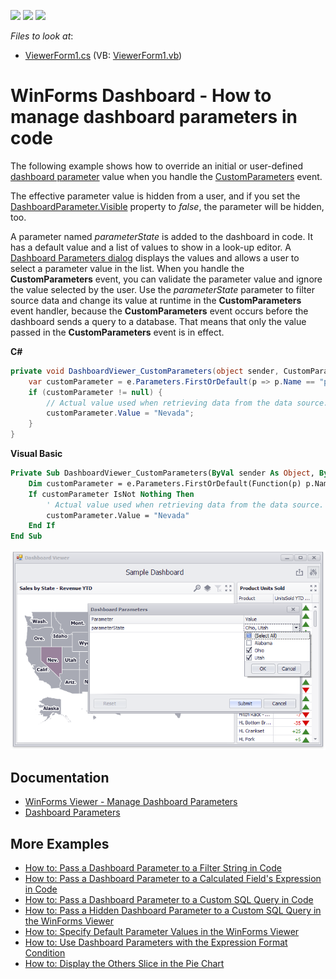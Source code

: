 <!-- default badges list -->
![](https://img.shields.io/endpoint?url=https://codecentral.devexpress.com/api/v1/VersionRange/134061847/18.1.3%2B)
[![](https://img.shields.io/badge/Open_in_DevExpress_Support_Center-FF7200?style=flat-square&logo=DevExpress&logoColor=white)](https://supportcenter.devexpress.com/ticket/details/T635871)
[![](https://img.shields.io/badge/📖_How_to_use_DevExpress_Examples-e9f6fc?style=flat-square)](https://docs.devexpress.com/GeneralInformation/403183)
<!-- default badges end -->
<!-- default file list -->
*Files to look at*:

* [ViewerForm1.cs](./CS/CustomParametersExample/ViewerForm1.cs) (VB: [ViewerForm1.vb](./VB/CustomParametersExample/ViewerForm1.vb))
<!-- default file list end -->

# WinForms Dashboard - How to manage dashboard parameters in code 

The following example shows how to override an initial or user-defined [dashboard parameter](https://docs.devexpress.com/Dashboard/16135/creating-dashboards/creating-dashboards-in-the-winforms-designer/data-analysis/using-dashboard-parameters) value when you handle the [CustomParameters](https://docs.devexpress.com/Dashboard/DevExpress.DashboardWin.DashboardViewer.CustomParameters) event.

The effective parameter value is hidden from a user, and if you set the [DashboardParameter.Visible](https://docs.devexpress.com/Dashboard/DevExpress.DashboardCommon.DashboardParameter.Visible) property to _false_, the parameter will be hidden, too.

A parameter named _parameterState_ is added to the dashboard in code. It has a default value and a list of values to show in a look-up editor. A [Dashboard Parameters dialog](https://docs.devexpress.com/Dashboard/17632/winforms-dashboard/winforms-viewer/manage-dashboard-parameters) displays the values and allows a user to select a parameter value in the list. When you handle the **CustomParameters** event, you can validate the parameter value and ignore the value selected by the user. Use the _parameterState_ parameter to filter source data and change its value at runtime in the **CustomParameters** event handler, because the **CustomParameters** event occurs before the dashboard sends a query to a database. That means that only the value passed in the **CustomParameters** event is in effect.

**C#**

```cs
private void DashboardViewer_CustomParameters(object sender, CustomParametersEventArgs e) {
	var customParameter = e.Parameters.FirstOrDefault(p => p.Name == "parameterState");
	if (customParameter != null) {
		// Actual value used when retrieving data from the data source.
		customParameter.Value = "Nevada";
	}
}
```

**Visual Basic**

```vb
Private Sub DashboardViewer_CustomParameters(ByVal sender As Object, ByVal e As CustomParametersEventArgs)
	Dim customParameter = e.Parameters.FirstOrDefault(Function(p) p.Name = "parameterState")
	If customParameter IsNot Nothing Then
		' Actual value used when retrieving data from the data source.
		customParameter.Value = "Nevada"
	End If
End Sub
```

![](/media/8133e08d-3d51-483d-920f-44f642b751cb.png)

## Documentation

- [WinForms Viewer - Manage Dashboard Parameters](https://docs.devexpress.com/Dashboard/17632/winforms-dashboard/winforms-viewer/manage-dashboard-parameters)
- [Dashboard Parameters](https://docs.devexpress.com/Dashboard/116918)

## More Examples

* [How to: Pass a Dashboard Parameter to a Filter String in Code](https://github.com/DevExpress-Examples/how-to-pass-a-dashboard-parameter-to-a-filter-string-in-code-e5117)
* [How to: Pass a Dashboard Parameter to a Calculated Field's Expression in Code](https://github.com/DevExpress-Examples/how-to-pass-a-dashboard-parameter-to-a-calculated-fields-expression-in-code-e5135)
* [How to: Pass a Dashboard Parameter to a Custom SQL Query in Code](https://github.com/DevExpress-Examples/how-to-pass-a-dashboard-parameter-to-a-custom-sql-query-in-code-e5120)
* [How to: Pass a Hidden Dashboard Parameter to a Custom SQL Query in the WinForms Viewer](https://github.com/DevExpress-Examples/how-to-pass-a-hidden-dashboard-parameter-to-a-custom-sql-query-in-the-winforms-viewer-t338459)
* [How to: Specify Default Parameter Values in the WinForms Viewer](https://github.com/DevExpress-Examples/how-to-specify-default-parameter-values-in-the-winforms-viewer-t475858)
* [How to: Use Dashboard Parameters with the Expression Format Condition](https://github.com/DevExpress-Examples/how-to-usedashboard-parameters-with-the-expressionformat-condition-t260065)
* [How to: Display the Others Slice in the Pie Chart](https://github.com/DevExpress-Examples/how-to-display-pie-chart-others-slice)
